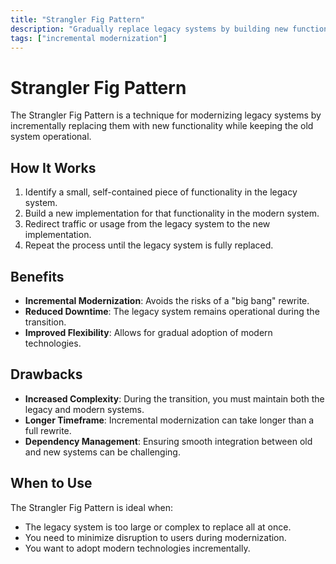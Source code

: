 ```yaml
---
title: "Strangler Fig Pattern"
description: "Gradually replace legacy systems by building new functionality around them."
tags: ["incremental modernization"]
---
```


# Strangler Fig Pattern

The Strangler Fig Pattern is a technique for modernizing legacy systems by incrementally replacing them with new functionality while keeping the old system operational.

## How It Works

1. Identify a small, self-contained piece of functionality in the legacy system.
2. Build a new implementation for that functionality in the modern system.
3. Redirect traffic or usage from the legacy system to the new implementation.
4. Repeat the process until the legacy system is fully replaced.

## Benefits

- **Incremental Modernization**: Avoids the risks of a "big bang" rewrite.
- **Reduced Downtime**: The legacy system remains operational during the transition.
- **Improved Flexibility**: Allows for gradual adoption of modern technologies.

## Drawbacks

- **Increased Complexity**: During the transition, you must maintain both the legacy and modern systems.
- **Longer Timeframe**: Incremental modernization can take longer than a full rewrite.
- **Dependency Management**: Ensuring smooth integration between old and new systems can be challenging.

## When to Use

The Strangler Fig Pattern is ideal when:
- The legacy system is too large or complex to replace all at once.
- You need to minimize disruption to users during modernization.
- You want to adopt modern technologies incrementally.